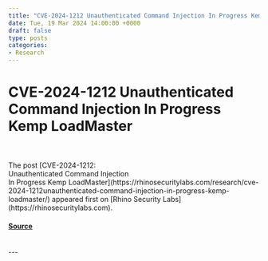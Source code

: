```yaml
---
title: "CVE-2024-1212 Unauthenticated Command Injection In Progress Kemp LoadMaster"
date: Tue, 19 Mar 2024 14:00:00 +0000
draft: false
type: posts
categories: 
- Research
---
```

# CVE-2024-1212 Unauthenticated Command Injection In Progress Kemp LoadMaster

<br/>

<br/>
The post [CVE-2024-1212: <br> Unauthenticated Command Injection <br> In Progress Kemp LoadMaster](https://rhinosecuritylabs.com/research/cve-2024-1212unauthenticated-command-injection-in-progress-kemp-loadmaster/) appeared first on [Rhino Security Labs](https://rhinosecuritylabs.com).

#### [Source](https://rhinosecuritylabs.com/research/cve-2024-1212unauthenticated-command-injection-in-progress-kemp-loadmaster/)

<br/>
---
